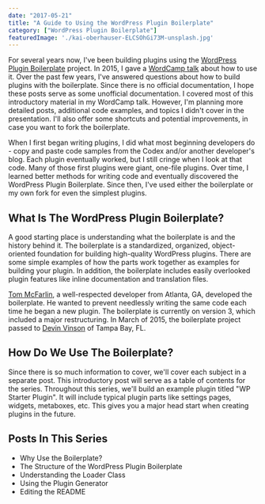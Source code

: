 ```yaml
---
date: "2017-05-21"
title: "A Guide to Using the WordPress Plugin Boilerplate"
category: ["WordPress Plugin Boilerplate"]
featuredImage: './kai-oberhauser-ELCSOhGi73M-unsplash.jpg'
---
```


For several years now, I've been building plugins using the [WordPress Plugin Boilerplate](https://wppb.io/) project. In 2015, I gave a [WordCamp talk](https://www.slushman.com/presentations/using-wp-plugin-boilerplate) about how to use it. Over the past few years, I've answered questions about how to build plugins with the boilerplate. Since there is no official documentation, I hope these posts serve as some unofficial documentation. I covered most of this introductory material in my WordCamp talk. However, I'm planning more detailed posts, additional code examples, and topics I didn't cover in the presentation. I'll also offer some shortcuts and potential improvements, in case you want to fork the boilerplate.

When I first began writing plugins, I did what most beginning developers do - copy and paste code samples from the Codex and/or another developer's blog. Each plugin eventually worked, but I still cringe when I look at that code. Many of those first plugins were giant, one-file plugins. Over time, I learned better methods for writing code and eventually discovered the WordPress Plugin Boilerplate. Since then, I've used either the boilerplate or my own fork for even the simplest plugins.

## What Is The WordPress Plugin Boilerplate?

A good starting place is understanding what the boilerplate is and the history behind it. The boilerplate is a standardized, organized, object-oriented foundation for building high-quality WordPress plugins. There are some simple examples of how the parts work together as examples for building your plugin. In addition, the boilerplate includes easily overlooked plugin features like inline documentation and translation files.

[Tom McFarlin](https://tommcfarlin.com/), a well-respected developer from Atlanta, GA, developed the boilerplate. He wanted to prevent needlessly writing the same code each time he began a new plugin. The boilerplate is currently on version 3, which included a major restructuring. In March of 2015, the boilerplate project passed to [Devin Vinson](http://devinvinson.com/) of Tampa Bay, FL.

## How Do We Use The Boilerplate?

Since there is so much information to cover, we'll cover each subject in a separate post. This introductory post will serve as a table of contents for the series. Throughout this series, we'll build an example plugin titled "WP Starter Plugin". It will include typical plugin parts like settings pages, widgets, metaboxes, etc. This gives you a major head start when creating plugins in the future.

## Posts In This Series

* Why Use the Boilerplate?
* The Structure of the WordPress Plugin Boilerplate
* Understanding the Loader Class
* Using the Plugin Generator
* Editing the README

